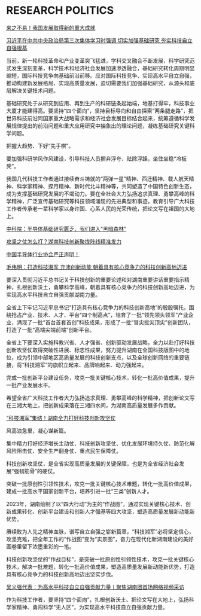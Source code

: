 # RESEARCH POLITICS

[来之不易！我国发展取得新的重大成就](http://www.qstheory.cn/laigao/ycjx/2023-02/22/c_1129387701.htm)

[习近平在中共中央政治局第三次集体学习时强调 切实加强基础研究 夯实科技自立自强根基](http://www.news.cn/politics/leaders/2023-02/22/c_1129386597.htm)

当前，新一轮科技革命和产业变革突飞猛进，学科交叉融合不断发展，科学研究范式发生深刻变革，科学技术和经济社会发展加速渗透融合，基础研究转化周期明显缩短，国际科技竞争向基础前沿前移。应对国际科技竞争、实现高水平自立自强，推动构建新发展格局、实现高质量发展，迫切需要我们加强基础研究，从源头和底层解决关键技术问题。

基础研究处于从研究到应用、再到生产的科研链条起始端，地基打得牢，科技事业大厦才能建得高。要坚持“四个面向”，坚持目标导向和自由探索“两条腿走路”，把世界科技前沿同国家重大战略需求和经济社会发展目标结合起来，统筹遵循科学发展规律提出的前沿问题和重大应用研究中抽象出的理论问题，凝练基础研究关键科学问题。

把握大趋势、下好“先手棋”。

要加强科研学风作风建设，引导科技人员摒弃浮夸、祛除浮躁，坐住坐稳“冷板凳”。

我国几代科技工作者通过接续奋斗铸就的“两弹一星”精神、西迁精神、载人航天精神、科学家精神、探月精神、新时代北斗精神等，共同塑造了中国特色创新生态，成为支撑基础研究发展的不竭动力。要在全社会大力弘扬追求真理、勇攀高峰的科学精神，广泛宣传基础研究等科技领域涌现的先进典型和事迹，教育引导广大科技工作者传承老一辈科学家以身许国、心系人民的光荣传统，把论文写在祖国的大地上。

[中科院：半导体基础研究匮乏，我们进入"黑暗森林"](http://www.icsmart.cn/60012/)

[攻坚之仗怎么打？湖南科技创新聚拢阵线精准发力](https://www.hunan.gov.cn/hnszf/hnyw/bmdt/202302/t20230222_29254000.html)

[中国半导体行业协会严正声明！](https://china.huanqiu.com/article/4BimoHqNQMQ)

[毛伟明：打造科技湘军 充沛创新动能 朝着具有核心竞争力的科技创新高地迈进](https://www.hunan.gov.cn/hnszf/szf/zfld/mwm/mwmhd/202302/t20230224_29256497.html)

要深入贯彻习近平总书记关于科技创新的重要论述和对湖南重要讲话重要指示精神，扎根创新沃土，勇攀科学高峰，朝着具有核心竞争力的科技创新高地迈进，为实现高水平科技自立自强贡献湖南力量。

全省上下牢记习近平总书记“打造具有核心竞争力的科技创新高地”的殷殷嘱托，围绕抢占产业、技术、人才、平台“四个制高点”，培育了一批“领先领头领军”产业企业，涌现了一批“首台首套首创”科技成果，形成了一批“冒尖拔尖顶尖”创新团队，打造了一批“高端尖端前端”创新平台。

全省上下要深入实施科教兴省、人才强省、创新驱动发展战略，全力以赴打好科技创新攻坚仗取得突破性进展、标志性成果，努力提升湖南在全国科技版图中的地位，成为引领中部地区高质量发展的科技创新支点，以及全球创新网络的重要链接，将“科技湘军”的旗帜立起来、品牌响起来、动力强起来。

完成一批创新平台建设任务，攻克一批关键核心技术，转化一批高价值成果，提升一批产业发展水平。

希望全省广大科技工作者大力弘扬追求真理、勇攀高峰的科学精神，把创新论文写在三湘大地上，把创新成果落在三湘四水间，为湖南高质量发展多作贡献。

[“科技湘军”集结！湖南全力打好科技创新攻坚仗](http://kjt.hunan.gov.cn/kjt/xxgk/gzdt/mtgz/202303/t20230308_29267480.html)

风高浪急里，凝心谋新篇。

集中精力打好经济增长主动仗、科技创新攻坚仗、优化发展环境持久仗、防范化解风险阻击仗、安全生产翻身仗、重点民生保障仗。

科技创新攻坚仗，是全省实现高质量发展的关键保障，也是为全省经济社会发展“强韧筋骨”的硬仗。

突破一批原创性引领性技术，攻克一批关键核心技术难题，转化一批高价值成果，建成一批高水平国家创新平台，培养引进一批“三类”创新人才。

2023年，湖南绘制了以“四大行动”为主的“作战图”，通过实现关键核心技术、创新成果转化、创新平台建设和创新人才强基等四大攻坚，塑造高质量发展新动能新优势。

赓续敢为人先之精神血脉，谱写自立自强之崭新篇章，“科技湘军”必将坚定信心，攻坚克难，把全年工作的“作战图”变为“实景图”，奋力在现代化新湖南建设的美好画卷里留下浓墨重彩的一笔。

科技创新攻坚仗的“作战目标”，是突破一批原创性引领性技术，攻克一批关键核心技术，解决一批难题，转化一批高价值成果，塑造高质量发展新动能新优势，打造具有核心竞争力的科技创新高地迈出坚实步伐。

[吴义强代表：为高水平科技自立自强贡献力量丨聚焦湖南团首场网络视频采访](https://www.yoojia.com/article/9025754874827611348.html)

作为科技工作者，要坚持“四个面向”，扎根创新沃土、把论文写在大地上，弘扬科学家精神、勇闯科学“无人区”，为实现高水平科技自立自强贡献力量。
